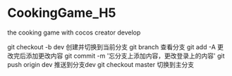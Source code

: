 # CookingGame_H5
the cooking game with cocos creator develop


git checkout -b dev  创建并切换到当前分支
git branch 查看分支
git add -A 更改完后添加更改内容
git commit -m '忘分支上添加内容，更改登录上的内容'
git push origin dev 推送到分支dev
git checkout master 切换到主分支
